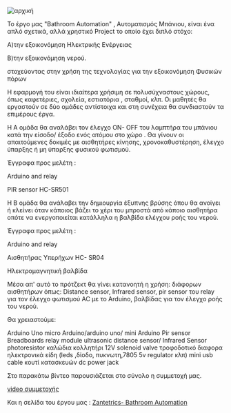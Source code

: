 ![αρχική](https://github.com/1ekzakynthou/Bathroom-Automation/assets/80713520/a8940740-ed55-4d1d-86e0-e1f020042aec)





Το έργο μας "Bathroom Automation"  , Αυτοματισμός Μπάνιου,   είναι ένα απλό σχετικά, αλλά χρηστικό Project το οποίο  έχει διπλό στόχο:

Α)την εξοικονόμηση Ηλεκτρικής Ενέργειας 

Β)την  εξοικονόμηση νερού.

στοχεύοντας στην χρήση της τεχνολογίας για την εξοικονόμηση Φυσικών πόρων

Η εφαρμογή του είναι ιδιαίτερα χρήσιμη σε πολυσύχναστους χώρους, όπως καφετέριες, σχολεία, εστιατόρια , σταθμοί, κλπ.
Οι μαθητές θα εργαστούν  σε δύο ομάδες αντίστοιχα και στη συνέχεια θα συνδιαστούν τα επιμέρους έργα.

Η Α ομάδα θα αναλάβει τον έλεγχο ON- OFF του λαμπτήρα του μπάνιου κατά την είσοδο/ έξοδο ενός ατόμου στο χώρο .
Θα γίνουν οι απαιτούμενες δοκιμές με αισθητήρες κίνησης, χρονοκαθυστέρηση, έλεγχο ύπαρξης ή μη ύπαρξης φυσικού φωτισμού.

Έγγραφα προς μελέτη :

Arduino and relay

PIR sensor HC-SR501

Η Β ομάδα θα ανάλαβει την δημιουργία έξυπνης βρύσης όπου θα ανοίγει ή κλείνει όταν κάποιος βάζει το χέρι του μπροστά από κάποιο αισθητήρα οπότε να ενεργοποιείται κατάλληλα η βαλβίδα ελέγχου ροής του νερού. 

Έγγραφα προς μελέτη :

Arduino and relay

Αισθητήρας Υπερήχων HC- SR04

Ηλεκτρομαγνητική βαλβίδα 

Μέσα απ' αυτό το πρότζεκτ θα γίνει κατανοητή η χρήση:
διάφορων αισθητήρων όπως: Distance sensor, Infrared sensor, pir sensor
του relay για τον έλεγχο φωτισμού AC με το Arduino, 
βαλβίδας για τον έλεγχο ροής του νερού.
 
Θα χρειαστούμε: 

Arduino Uno
micro Arduino/arduino uno/ mini Arduino
Pir sensor
Breadboards
relay module
ultrasonic distance sensor/ Infrared Sensor 
photoresistor
καλώδια
κολλητήρι
12V solenoid valve
τροφοδοτικό
διαφορα ηλεκτρονικά είδη (leds ,δίοδο, πυκνωτη,7805 5v regulator  κλπ)
mini usb cable
κουτί κατασκευών
dc power jack


Στο παρακάτω βίντεο παρουσιάζεται στο σύνολο η συμμετοχή μας.

[video συμμετοχής](https://blogs.sch.gr/1sekzak/files/2023/06/zantetrics_c.mp4)

Και η σελίδα του έργου μας :  [Zantetrics- Bathroom Automation](https://openedtech.ellak.gr/robotics2023/zantetrics-bathroom-automation/)
